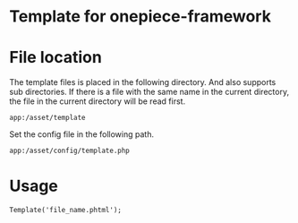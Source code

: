 Template for onepiece-framework
===

# File location

 The template files is placed in the following directory.
 And also supports sub directories.
 If there is a file with the same name in the current directory, the file in the current directory will be read first.

```
app:/asset/template
```

 Set the config file in the following path.

```
app:/asset/config/template.php
```

# Usage

```
Template('file_name.phtml');
```
